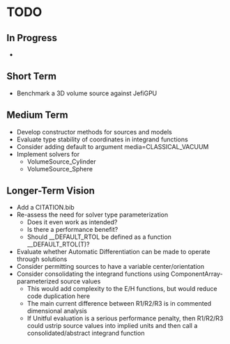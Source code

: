 # TODO

## In Progress
-

## Short Term
- Benchmark a 3D volume source against JefiGPU

## Medium Term
- Develop constructor methods for sources and models
- Evaluate type stability of coordinates in integrand functions
- Consider adding default to argument media=CLASSICAL_VACUUM
- Implement solvers for
    - VolumeSource_Cylinder
    - VolumeSource_Sphere

## Longer-Term Vision
- Add a CITATION.bib
- Re-assess the need for solver type parameterization
    - Does it even work as intended?
    - Is there a performance benefit?
    - Should __DEFAULT_RTOL be defined as a function __DEFAULT_RTOL(T)?
- Evaluate whether Automatic Differentiation can be made to operate through solutions
- Consider permitting sources to have a variable center/orientation
- Consider consolidating the integrand functions using ComponentArray-parameterized source values
    - This would add complexity to the E/H functions, but would reduce code duplication here
    - The main current difference between R1/R2/R3 is in commented dimensional analysis
    - If Unitful evaluation is a serious performance penalty, then R1/R2/R3 could ustrip source
      values into implied units and then call a consolidated/abstract integrand function
